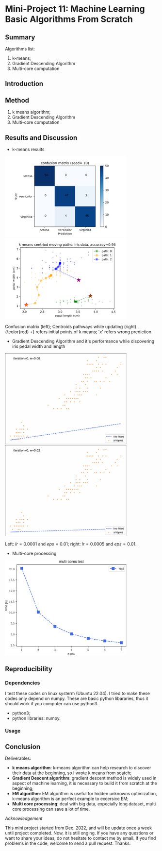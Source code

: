 # Mini-Project 11: Machine Learning Basic Algorithms From Scratch




## Summary
Algorithms list:

1. k-means;
2. Gradient Descending Algorithm 
3. Multi-core computation
## Introduction

## Method
1. k means algorithm;
2. Gradient Descending Algorithm 
3. Multi-core computation



## Results and Discussion
* k-means results
<div align="left">
	<img src="./image/k_mean_iris_confusion_matrix.png" width="400" alt="1" title="k-means results">
    <img src="./image/k_mean_iris_centriod_paths.png" width="400" alt="1" title="k-means results">
</div>

Confusion matrix (left); Centroids pathways while updating (right). {\color{red} $\star$} refers initial points of k means; 'x' refers wrong prediction.

* Gradient Descending Algorithm and it's performance while discovering iris pedal width and length
<div align="left">
	<img src="./image/GD_iris_results_high_lr.gif" width="400" alt="1" title="GD iris results">
	<img src="./image/GD_iris_results_low_lr.gif" width="400" alt="1" title="GD iris results">
</div>

Left: $lr = 0.0001$ and $eps=0.01$; right: $lr = 0.0005$ and $eps=0.01$.

* Multi-core processing
<div align="left">
	<img src="./image/multi_core_test.png" width="400" alt="1" title="multi cpu test">
</div>

## Reproducibility

### Dependencies
I test these codes on linux systerm (Ubuntu 22.04). I tried to make these codes only depend on numpy. These are basic python libararies, thus it should work if you computer can use python3.

* python3;
* python libraries: numpy.
### Usage


## Conclusion

Deliverables:
* **k means algorithm**: k-means algorithm can help research to discover their data at the beginning, so I wrote k means from scatch;
* **Gradient Descent algorithm**: gradient descent method is widely used in aspect of machine learning, it is necessary to build it from scratch at the beginning;
* **EM algorithm**: EM algorithm is useful for hidden unknowns optimization, k-means algorithm is an perfect example to excersice EM;
* **Multi core processing**: deal with big data, expecially long dataset, multi core processing can save a lot of time.

*Acknowledgement*

This mini project started from Dec. 2022, and will be update once a week until project completed. Now, it is still onging. If you have any questions or want to share your ideas, do not hesitate to contact me by email. If you find problems in the code, welcome to send a pull request. Thanks.